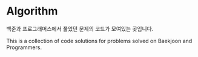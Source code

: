 # Algorithm
백준과 프로그래머스에서 풀었던 문제의 코드가 모여있는 곳입니다.

This is a collection of code solutions for problems solved on Baekjoon and Programmers.
